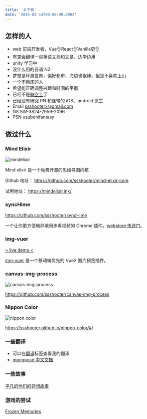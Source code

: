 ```yaml
---
title: '关于我'
date: '2019-02-14T00:00:00.000Z'
---
```


## 怎样的人

- web 前端开发者，Vue👌React👌Vanilla更👌
- 有空会翻译一些英语文档和文章，边学边用
- unity 学习中
- 没什么用的日语 N2
- 梦想是环游世界，偏好都市，海边也很棒，但是不喜欢上山
- 一个不赖床的人
- 希望能正确调整兴趣和时间的平衡
- 已经不是[骑空士](http://game.granbluefantasy.jp/)了
- 已经没有研究 RN 和连带的 iOS、android 原生
- Email ssshooterx@gmail.com
- NS SW-3824-2959-2096
- PSN usubenifantasy

## 做过什么

### Mind Elixir

![mindelixir](https://raw.githubusercontent.com/ssshooter/mind-elixir-core/master/screenshot.png)

Mind elixir 是一个免费开源的思维导图内核

Github 地址： https://github.com/ssshooter/mind-elixir-core

试用地址： https://mindelixir.ink/

### syncHime

https://github.com/ssshooter/syncHime

一个让你更方便地异地同步看视频的 Chrome 插件，[webstore 传送门](https://chrome.google.com/webstore/detail/synchime/emjmcfhchipmaflddbmkoojhecpfpjmo)。

### img-vuer

[> live demo <](https://ssshooter.github.io/img-vuer/index.html)

[img-vuer](https://github.com/ssshooter/img-vuer) 是一个移动端优先的 Vue2 图片预览插件。

### canvas-img-process

![canvas-img-process](https://cdn.jsdelivr.net/gh/ssshooter/photoshop/canvas-img-process.png)

https://github.com/ssshooter/canvas-img-process

### Nippon Color

![nippon color](https://cdn.jsdelivr.net/gh/ssshooter/photoshop/nippon-color.png)

https://ssshooter.github.io/nippon-color/#/

### 一些翻译

- 可以在[翻译](/tag/翻译/)标签查看我的翻译
- [mongoose 中文文档](https://github.com/ssshooter/mongoose-doc-cn)

### 一些故事

[平凡的他们的异想故事](https://book.qidian.com/info/1022500464)

### 游戏的尝试

[Frozen Memories](https://store.steampowered.com/app/1224840/Frozen_Memories/)
